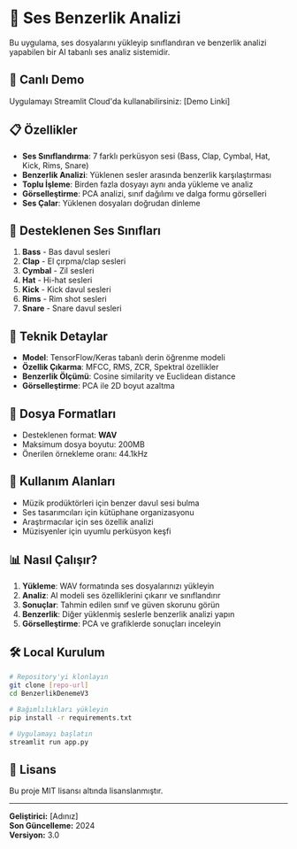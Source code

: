 # 🎵 Ses Benzerlik Analizi

Bu uygulama, ses dosyalarını yükleyip sınıflandıran ve benzerlik analizi yapabilen bir AI tabanlı ses analiz sistemidir.

## 🚀 Canlı Demo

Uygulamayı Streamlit Cloud'da kullanabilirsiniz: [Demo Linki]

## 📋 Özellikler

- **Ses Sınıflandırma**: 7 farklı perküsyon sesi (Bass, Clap, Cymbal, Hat, Kick, Rims, Snare)
- **Benzerlik Analizi**: Yüklenen sesler arasında benzerlik karşılaştırması
- **Toplu İşleme**: Birden fazla dosyayı aynı anda yükleme ve analiz
- **Görselleştirme**: PCA analizi, sınıf dağılımı ve dalga formu görselleri
- **Ses Çalar**: Yüklenen dosyaları doğrudan dinleme

## 🎯 Desteklenen Ses Sınıfları

1. **Bass** - Bas davul sesleri
2. **Clap** - El çırpma/clap sesleri
3. **Cymbal** - Zil sesleri
4. **Hat** - Hi-hat sesleri
5. **Kick** - Kick davul sesleri
6. **Rims** - Rim shot sesleri
7. **Snare** - Snare davul sesleri

## 🔧 Teknik Detaylar

- **Model**: TensorFlow/Keras tabanlı derin öğrenme modeli
- **Özellik Çıkarma**: MFCC, RMS, ZCR, Spektral özellikler
- **Benzerlik Ölçümü**: Cosine similarity ve Euclidean distance
- **Görselleştirme**: PCA ile 2D boyut azaltma

## 📁 Dosya Formatları

- Desteklenen format: **WAV**
- Maksimum dosya boyutu: 200MB
- Önerilen örnekleme oranı: 44.1kHz

## 🎵 Kullanım Alanları

- Müzik prodüktörleri için benzer davul sesi bulma
- Ses tasarımcıları için kütüphane organizasyonu
- Araştırmacılar için ses özellik analizi
- Müzisyenler için uyumlu perküsyon keşfi

## 📊 Nasıl Çalışır?

1. **Yükleme**: WAV formatında ses dosyalarınızı yükleyin
2. **Analiz**: AI modeli ses özelliklerini çıkarır ve sınıflandırır
3. **Sonuçlar**: Tahmin edilen sınıf ve güven skorunu görün
4. **Benzerlik**: Diğer yüklenmiş seslerle benzerlik analizi yapın
5. **Görselleştirme**: PCA ve grafiklerde sonuçları inceleyin

## 🛠️ Local Kurulum

```bash
# Repository'yi klonlayın
git clone [repo-url]
cd BenzerlikDenemeV3

# Bağımlılıkları yükleyin
pip install -r requirements.txt

# Uygulamayı başlatın
streamlit run app.py
```

## 📝 Lisans

Bu proje MIT lisansı altında lisanslanmıştır.

---

**Geliştirici:** [Adınız]  
**Son Güncelleme:** 2024  
**Versiyon:** 3.0 